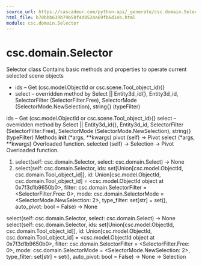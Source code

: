 ```yaml
---
source_url: https://cascadeur.com/python-api/_generate/csc.domain.Selector.html
html_file: b70bbb639b79b50f4d0524a69fb6d1eb.html
module: csc.domain.Selector
---
```


# csc.domain.Selector 

Selector class Contains basic methods and properties to operate current selected scene objects
- ids – Get (csc.model.ObjectId or csc.scene.Tool_object_id){}
- select – overridden method by Select || Entity3d_id{}, Entity3d_id, SelectorFilter (SelectorFilter.Free), SelectorMode (SelectorMode.NewSelection), string{} (typeFilter)

ids – Get (csc.model.ObjectId or csc.scene.Tool_object_id){} select – overridden method by Select || Entity3d_id{}, Entity3d_id, SelectorFilter (SelectorFilter.Free), SelectorMode (SelectorMode.NewSelection), string{} (typeFilter) Methods __init__ (*args, **kwargs) pivot (self) -> Pivot select (*args, **kwargs) Overloaded function. selected (self) -> Selection -> Pivot Overloaded function.
1. select(self: csc.domain.Selector, select: csc.domain.Select) -> None
2. select(self: csc.domain.Selector, ids: set[Union[csc.model.ObjectId, csc.domain.Tool_object_id]], id: Union[csc.model.ObjectId, csc.domain.Tool_object_id] = <csc.model.ObjectId object at 0x7f3d1b9650b0>, filter: csc.domain.SelectorFilter = <SelectorFilter.Free: 0>, mode: csc.domain.SelectorMode = <SelectorMode.NewSelection: 2>, type_filter: set[str] = set(), auto_pivot: bool = False) -> None

select(self: csc.domain.Selector, select: csc.domain.Select) -> None select(self: csc.domain.Selector, ids: set[Union[csc.model.ObjectId, csc.domain.Tool_object_id]], id: Union[csc.model.ObjectId, csc.domain.Tool_object_id] = <csc.model.ObjectId object at 0x7f3d1b9650b0>, filter: csc.domain.SelectorFilter = <SelectorFilter.Free: 0>, mode: csc.domain.SelectorMode = <SelectorMode.NewSelection: 2>, type_filter: set[str] = set(), auto_pivot: bool = False) -> None -> Selection